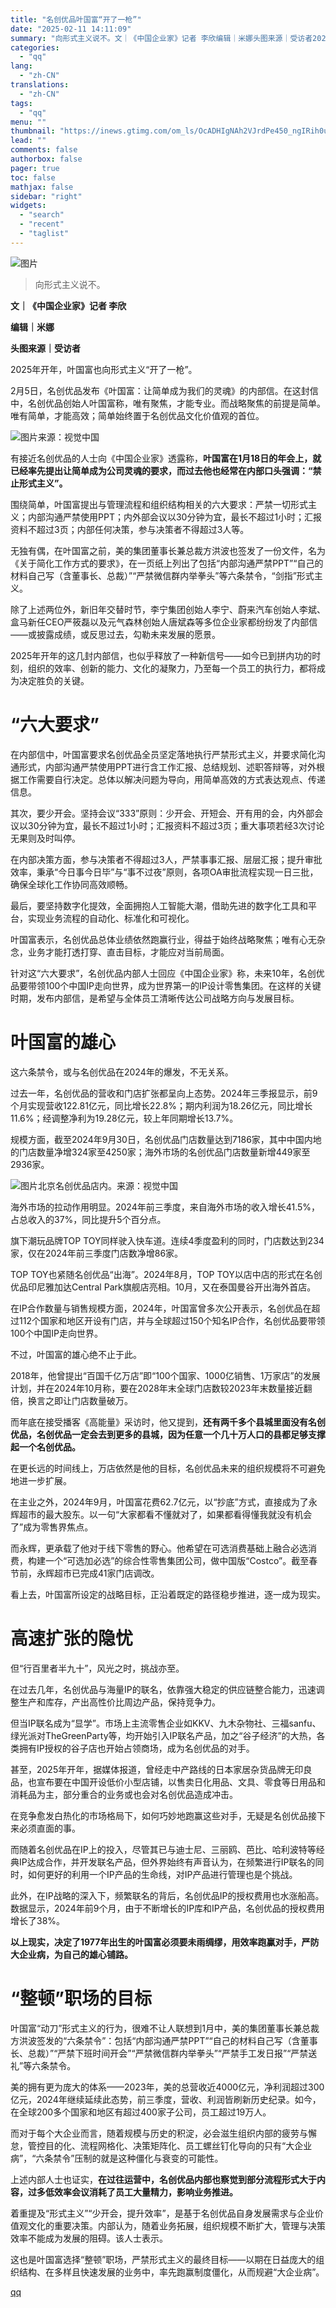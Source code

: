 ```yaml
---
title: "名创优品叶国富“开了一枪”"
date: "2025-02-11 14:11:09"
summary: "向形式主义说不。文｜《中国企业家》记者 李欣编辑｜米娜头图来源｜受访者2025年开年，叶国富也向形式..."
categories:
  - "qq"
lang:
  - "zh-CN"
translations:
  - "zh-CN"
tags:
  - "qq"
menu: ""
thumbnail: "https://inews.gtimg.com/om_ls/OcADHIgNAh2VJrdPe450_ngIRih0u5kAl0i4f5xYBpfpMAA_640360/0"
lead: ""
comments: false
authorbox: false
pager: true
toc: false
mathjax: false
sidebar: "right"
widgets:
  - "search"
  - "recent"
  - "taglist"
---
```


![图片](https://inews.gtimg.com/om_bt/OEYLnioC4gqTjDfhHKx-ug6YwLq7gSale8UhmtZK5ekPkAA/641)

> 向形式主义说不。

**文｜《中国企业家》记者 李欣**

**编辑｜米娜**

**头图来源｜受访者**

2025年开年，叶国富也向形式主义“开了一枪”。

2月5日，名创优品发布《叶国富：让简单成为我们的灵魂》的内部信。在这封信中，名创优品创始人叶国富称，唯有聚焦，才能专业。而战略聚焦的前提是简单。唯有简单，才能高效；简单始终置于名创优品文化价值观的首位。

![图片](https://inews.gtimg.com/om_bt/O8fSkZIH-bA5-3Ty-Fl3chJ6R7usctmdBRyL5CCNVIIfkAA/641)来源：视觉中国

有接近名创优品的人士向《中国企业家》透露称，**叶国富在1月18日的年会上，就已经率先提出让简单成为公司灵魂的要求，而过去他也经常在内部口头强调：“禁止形式主义”。**

围绕简单，叶国富提出与管理流程和组织结构相关的六大要求：严禁一切形式主义；内部沟通严禁使用PPT；内外部会议以30分钟为宜，最长不超过1小时；汇报资料不超过3页；内部任何决策，参与决策者不得超过3人等。

无独有偶，在叶国富之前，美的集团董事长兼总裁方洪波也签发了一份文件，名为《关于简化工作方式的要求》，在一页纸上列出了包括“内部沟通严禁PPT”“自己的材料自己写（含董事长、总裁）”“严禁微信群内举拳头”等六条禁令，“剑指”形式主义。

除了上述两位外，新旧年交替时节，李宁集团创始人李宁、蔚来汽车创始人李斌、盒马新任CEO严筱磊以及元气森林创始人唐斌森等多位企业家都纷纷发了内部信——或披露成绩，或反思过去，勾勒未来发展的愿景。

2025年开年的这几封内部信，也似乎释放了一种新信号——如今已到拼内功的时刻，组织的效率、创新的能力、文化的凝聚力，乃至每一个员工的执行力，都将成为决定胜负的关键。

“六大要求”
======

在内部信中，叶国富要求名创优品全员坚定落地执行严禁形式主义，并要求简化沟通形式，内部沟通严禁使用PPT进行含工作汇报、总结规划、述职答辩等，对外根据工作需要自行决定。总体以解决问题为导向，用简单高效的方式表达观点、传递信息。

其次，要少开会。坚持会议“333”原则：少开会、开短会、开有用的会，内外部会议以30分钟为宜，最长不超过1小时；汇报资料不超过3页；重大事项若经3次讨论无果则及时叫停。

在内部决策方面，参与决策者不得超过3人，严禁事事汇报、层层汇报；提升审批效率，秉承“今日事今日毕”与“事不过夜”原则，各项OA审批流程实现一日三批，确保全球化工作协同高效顺畅。

最后，要坚持数字化提效，全面拥抱人工智能大潮，借助先进的数字化工具和平台，实现业务流程的自动化、标准化和可视化。

叶国富表示，名创优品总体业绩依然跑赢行业，得益于始终战略聚焦；唯有心无杂念，业务才能打透打穿、直击目标，才能应对当前局面。

针对这“六大要求”，名创优品内部人士回应《中国企业家》称，未来10年，名创优品要带领100个中国IP走向世界，成为世界第一的IP设计零售集团。在这样的关键时期，发布内部信，是希望与全体员工清晰传达公司战略方向与发展目标。

叶国富的雄心
======

这六条禁令，或与名创优品在2024年的爆发，不无关系。

过去一年，名创优品的营收和门店扩张都呈向上态势。2024年三季报显示，前9个月实现营收122.81亿元，同比增长22.8%；期内利润为18.26亿元，同比增长11.6%；经调整净利为19.28亿元，较上年同期增长13.7%。

规模方面，截至2024年9月30日，名创优品门店数量达到7186家，其中中国内地的门店数量净增324家至4250家；海外市场的名创优品门店数量新增449家至2936家。

![图片](https://inews.gtimg.com/om_bt/OH27FAKAgKe_35_WNyLNdp-DqnUr_fHkL2smDjj1D-Y18AA/641)北京名创优品店内。来源：视觉中国

海外市场的拉动作用明显。2024年前三季度，来自海外市场的收入增长41.5%，占总收入的37%，同比提升5个百分点。

旗下潮玩品牌TOP TOY同样驶入快车道。连续4季度盈利的同时，门店数达到234家，仅在2024年前三季度门店数净增86家。

TOP TOY也紧随名创优品“出海”。2024年8月，TOP TOY以店中店的形式在名创优品印尼雅加达Central Park旗舰店亮相。10月，又在泰国曼谷开出海外首店。

在IP合作数量与销售规模方面，2024年，叶国富曾多次公开表示，名创优品在超过112个国家和地区开设有门店，并与全球超过150个知名IP合作，名创优品要带领100个中国IP走向世界。

不过，叶国富的雄心绝不止于此。

2018年，他曾提出“百国千亿万店”即“100个国家、1000亿销售、1万家店”的发展计划，并在2024年10月称，要在2028年末全球门店数较2023年末数量接近翻倍，换言之即让门店数量破万。

而年底在接受播客《高能量》采访时，他又提到，**还有两千多个县城里面没有名创优品，名创优品一定会去到更多的县城，因为任意一个几十万人口的县都足够支撑起一个名创优品。**

在更长远的时间线上，万店依然是他的目标，名创优品未来的组织规模将不可避免地进一步扩展。

在主业之外，2024年9月，叶国富花费62.7亿元，以“抄底”方式，直接成为了永辉超市的最大股东。以一句“大家都看不懂就对了，如果都看得懂我就没有机会了”成为零售界焦点。

而永辉，更承载了他对于线下零售的野心。他希望在可选消费基础上融合必选消费，构建一个“可选加必选”的综合性零售集团公司，做中国版“Costco”。截至春节前，永辉超市已完成41家门店调改。

看上去，叶国富所设定的战略目标，正沿着既定的路径稳步推进，逐一成为现实。

高速扩张的隐忧
=======

但“行百里者半九十”，风光之时，挑战亦至。

在过去几年，名创优品与海量IP的联名，依靠强大稳定的供应链整合能力，迅速调整生产和库存，产出高性价比周边产品，保持竞争力。

但当IP联名成为“显学”。市场上主流零售企业如KKV、九木杂物社、三福sanfu、绿光派对TheGreenParty等，均开始引入IP联名产品，加之“谷子经济”的大热，各类拥有IP授权的谷子店也开始占领商场，成为名创优品的对手。

甚至，2025年开年，据媒体报道，曾经走中产路线的日本家居杂货品牌无印良品，也宣布要在中国开设低价小型店铺，以售卖日化用品、文具、零食等日用品和消耗品为主，部分重合的业务或也会对名创优品造成冲击。

在竞争愈发白热化的市场格局下，如何巧妙地跑赢这些对手，无疑是名创优品接下来必须直面的事。

而随着名创优品在IP上的投入，尽管其已与迪士尼、三丽鸥、芭比、哈利波特等经典IP达成合作，并开发联名产品，但外界始终有声音认为，在频繁进行IP联名的同时，如何更好的利用一个IP产品的生命线，对IP产品进行管理也是个挑战。

此外，在IP战略的深入下，频繁联名的背后，名创优品IP的授权费用也水涨船高。数据显示，2024年前9个月，由于不断增长的IP库和IP产品，名创优品的授权费用增长了38%。

**以上现实，决定了1977年出生的叶国富必须要未雨绸缪，用效率跑赢对手，严防大企业病，为自己的雄心铺路。**

“整顿”职场的目标
=========

叶国富“动刀”形式主义的行为，很难不让人联想到1月中，美的集团董事长兼总裁方洪波签发的“六条禁令”：包括“内部沟通严禁PPT”“自己的材料自己写（含董事长、总裁）”“严禁下班时间开会”“严禁微信群内举拳头”“严禁手工发日报”“严禁送礼”等六条禁令。

美的拥有更为庞大的体系——2023年，美的总营收近4000亿元，净利润超过300亿元，2024年继续延续此态势，前三季度，营收、利润皆刷新历史纪录。如今，在全球200多个国家和地区有超过400家子公司，员工超过19万人。

而对于每个大企业而言，随着规模与历史的积淀，必会滋生组织内部的疲劳与懈怠，管控目的化、流程网格化、决策矩阵化、员工螺丝钉化导向的只有“大企业病”，“六条禁令”压制的就是这种僵化与衰变的可能性。

上述内部人士也证实，**在过往运营中，名创优品内部也察觉到部分流程形式大于内容，过多低效率会议消耗了员工大量精力，影响业务推进。**

着重提及“形式主义”“少开会，提升效率”，是基于名创优品自身发展需求与企业价值观文化的重要决策。内部认为，随着业务拓展，组织规模不断扩大，管理与决策效率不能成为发展的阻碍。该人士表示。

这也是叶国富选择“整顿”职场，严禁形式主义的最终目标——以期在日益庞大的组织结构、在多样且快速发展的业务中，率先跑赢制度僵化，从而规避“大企业病”。

[qq](https://new.qq.com/rain/a/20250211A04OHA00)
